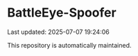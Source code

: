 # BattleEye-Spoofer

Last updated: 2025-07-07 19:24:06

This repository is automatically maintained.

